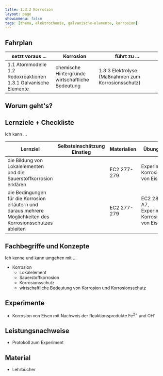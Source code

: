 ```yaml
---
title: 1.3.2 Korrosion
layout: page
showinmenu: false
tags: [thema, elektrochemie, galvanische-elemente, korrosion]
---
```


## Fahrplan

| setzt voraus ... | Korrosion | führt zu ... |
| ---              | ---       | ---          |
| 1.1 Atommodelle<br />1.2 Redoxreaktionen<br />1.3.1 Galvanische Elemente | chemische Hintergründe<br />wirtschaftliche Bedeutung   |  1.3.3 Elektrolyse (Maßnahmen zum Korrosionsschutz) |

## Worum geht's?

## Lernziele + Checkliste

Ich kann ...

| Lernziel | Selbsteinschätzung <br />Einstieg | Materialien | Übungen | Selbsteinschätzung <br />Ausstieg |
| ---   | ---      | ---         | ---     | ---      |
| die Bildung von Lokalelementen und die Sauerstoffkorrosion erklären | | EC2 277-279 | Experiment Korrosion von Eisen | |
| die Bedingungen für die Korrosion erläutern und daraus mehrere Möglichkeiten des Korrosionsschutzes ableiten | | EC2 277-279 | EC2 284 A7, Experiment Korrosion von Eisen | |

## Fachbegriffe und Konzepte

Ich kenne und kann umgehen mit ...

- Korrosion
	- Lokalelement
	- Sauerstoffkorrosion
	- Korrosionsschutz
	- wirtschaftliche Bedeutung von Korrosion und Korrosionsschutz

## Experimente

- Korrosion von Eisen mit Nachweis der Reaktionsprodukte Fe<sup>2+</sup> und OH<sup>-</sup>

## Leistungsnachweise

- Protokoll zum Experiment

## Material

- Lehrbücher


    
